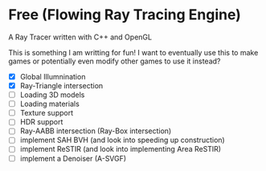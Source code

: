 # Free (Flowing Ray Tracing Engine)
A Ray Tracer written with C++ and OpenGL

This is something I am writting for fun! I want to eventually use this to make games
or potentially even modify other games to use it instead?

- [x] Global Illumnination
- [x] Ray-Triangle intersection
- [ ] Loading 3D models
- [ ] Loading materials
- [ ] Texture support
- [ ] HDR support
- [ ] Ray-AABB intersection (Ray-Box intersection)
- [ ] implement SAH BVH (and look into speeding up construction)
- [ ] implement ReSTIR (and look into implementing Area ReSTIR)
- [ ] implement a Denoiser (A-SVGF)
